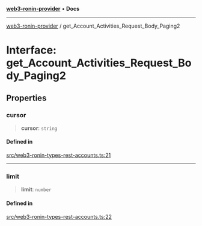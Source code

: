 [**web3-ronin-provider**](../README.md) • **Docs**

***

[web3-ronin-provider](../globals.md) / get\_Account\_Activities\_Request\_Body\_Paging2

# Interface: get\_Account\_Activities\_Request\_Body\_Paging2

## Properties

### cursor

> **cursor**: `string`

#### Defined in

[src/web3-ronin-types-rest-accounts.ts:21](https://github.com/chuacw/web3-ronin-provider/blob/7646ce38176c1dab59363eef0869f2efa34d498b/src/web3-ronin-types-rest-accounts.ts#L21)

***

### limit

> **limit**: `number`

#### Defined in

[src/web3-ronin-types-rest-accounts.ts:22](https://github.com/chuacw/web3-ronin-provider/blob/7646ce38176c1dab59363eef0869f2efa34d498b/src/web3-ronin-types-rest-accounts.ts#L22)
